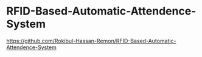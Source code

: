 # RFID-Based-Automatic-Attendence-System
https://github.com/Rokibul-Hassan-Remon/RFID-Based-Automatic-Attendence-System
